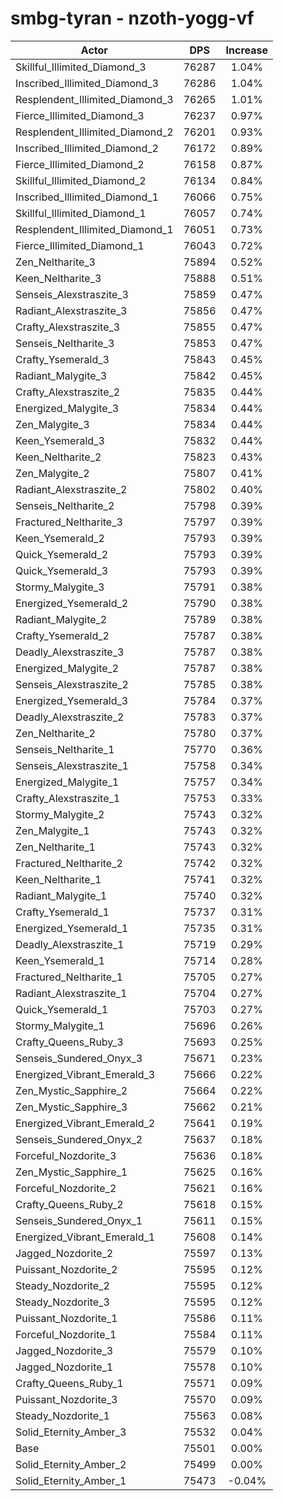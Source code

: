# smbg-tyran - nzoth-yogg-vf
| Actor | DPS | Increase |
|---|:---:|:---:|
|Skillful_Illimited_Diamond_3|76287|1.04%|
|Inscribed_Illimited_Diamond_3|76286|1.04%|
|Resplendent_Illimited_Diamond_3|76265|1.01%|
|Fierce_Illimited_Diamond_3|76237|0.97%|
|Resplendent_Illimited_Diamond_2|76201|0.93%|
|Inscribed_Illimited_Diamond_2|76172|0.89%|
|Fierce_Illimited_Diamond_2|76158|0.87%|
|Skillful_Illimited_Diamond_2|76134|0.84%|
|Inscribed_Illimited_Diamond_1|76066|0.75%|
|Skillful_Illimited_Diamond_1|76057|0.74%|
|Resplendent_Illimited_Diamond_1|76051|0.73%|
|Fierce_Illimited_Diamond_1|76043|0.72%|
|Zen_Neltharite_3|75894|0.52%|
|Keen_Neltharite_3|75888|0.51%|
|Senseis_Alexstraszite_3|75859|0.47%|
|Radiant_Alexstraszite_3|75856|0.47%|
|Crafty_Alexstraszite_3|75855|0.47%|
|Senseis_Neltharite_3|75853|0.47%|
|Crafty_Ysemerald_3|75843|0.45%|
|Radiant_Malygite_3|75842|0.45%|
|Crafty_Alexstraszite_2|75835|0.44%|
|Energized_Malygite_3|75834|0.44%|
|Zen_Malygite_3|75834|0.44%|
|Keen_Ysemerald_3|75832|0.44%|
|Keen_Neltharite_2|75823|0.43%|
|Zen_Malygite_2|75807|0.41%|
|Radiant_Alexstraszite_2|75802|0.40%|
|Senseis_Neltharite_2|75798|0.39%|
|Fractured_Neltharite_3|75797|0.39%|
|Keen_Ysemerald_2|75793|0.39%|
|Quick_Ysemerald_2|75793|0.39%|
|Quick_Ysemerald_3|75793|0.39%|
|Stormy_Malygite_3|75791|0.38%|
|Energized_Ysemerald_2|75790|0.38%|
|Radiant_Malygite_2|75789|0.38%|
|Crafty_Ysemerald_2|75787|0.38%|
|Deadly_Alexstraszite_3|75787|0.38%|
|Energized_Malygite_2|75787|0.38%|
|Senseis_Alexstraszite_2|75785|0.38%|
|Energized_Ysemerald_3|75784|0.37%|
|Deadly_Alexstraszite_2|75783|0.37%|
|Zen_Neltharite_2|75780|0.37%|
|Senseis_Neltharite_1|75770|0.36%|
|Senseis_Alexstraszite_1|75758|0.34%|
|Energized_Malygite_1|75757|0.34%|
|Crafty_Alexstraszite_1|75753|0.33%|
|Stormy_Malygite_2|75743|0.32%|
|Zen_Malygite_1|75743|0.32%|
|Zen_Neltharite_1|75743|0.32%|
|Fractured_Neltharite_2|75742|0.32%|
|Keen_Neltharite_1|75741|0.32%|
|Radiant_Malygite_1|75740|0.32%|
|Crafty_Ysemerald_1|75737|0.31%|
|Energized_Ysemerald_1|75735|0.31%|
|Deadly_Alexstraszite_1|75719|0.29%|
|Keen_Ysemerald_1|75714|0.28%|
|Fractured_Neltharite_1|75705|0.27%|
|Radiant_Alexstraszite_1|75704|0.27%|
|Quick_Ysemerald_1|75703|0.27%|
|Stormy_Malygite_1|75696|0.26%|
|Crafty_Queens_Ruby_3|75693|0.25%|
|Senseis_Sundered_Onyx_3|75671|0.23%|
|Energized_Vibrant_Emerald_3|75666|0.22%|
|Zen_Mystic_Sapphire_2|75664|0.22%|
|Zen_Mystic_Sapphire_3|75662|0.21%|
|Energized_Vibrant_Emerald_2|75641|0.19%|
|Senseis_Sundered_Onyx_2|75637|0.18%|
|Forceful_Nozdorite_3|75636|0.18%|
|Zen_Mystic_Sapphire_1|75625|0.16%|
|Forceful_Nozdorite_2|75621|0.16%|
|Crafty_Queens_Ruby_2|75618|0.15%|
|Senseis_Sundered_Onyx_1|75611|0.15%|
|Energized_Vibrant_Emerald_1|75608|0.14%|
|Jagged_Nozdorite_2|75597|0.13%|
|Puissant_Nozdorite_2|75595|0.12%|
|Steady_Nozdorite_2|75595|0.12%|
|Steady_Nozdorite_3|75595|0.12%|
|Puissant_Nozdorite_1|75586|0.11%|
|Forceful_Nozdorite_1|75584|0.11%|
|Jagged_Nozdorite_3|75579|0.10%|
|Jagged_Nozdorite_1|75578|0.10%|
|Crafty_Queens_Ruby_1|75571|0.09%|
|Puissant_Nozdorite_3|75570|0.09%|
|Steady_Nozdorite_1|75563|0.08%|
|Solid_Eternity_Amber_3|75532|0.04%|
|Base|75501|0.00%|
|Solid_Eternity_Amber_2|75499|0.00%|
|Solid_Eternity_Amber_1|75473|-0.04%|
